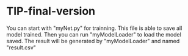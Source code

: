 # TIP-final-version
You can start with "myNet.py" for trainning. This file is able to save all model trained.
Then you can run "myModelLoader" to load the model saved. 
The result will be generated by "myModelLoader" and named "result.csv"
